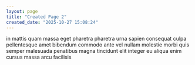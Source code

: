 ```yaml
---
layout: page
title: "Created Page 2"
created_date: "2025-10-27 15:08:24"
---
```


in mattis quam massa eget pharetra pharetra urna sapien consequat culpa pellentesque amet bibendum commodo ante vel nullam molestie morbi quis semper malesuada penatibus magna tincidunt elit integer eu aliqua enim cursus massa arcu facilisis 
